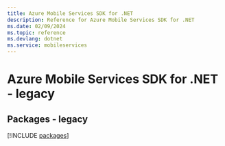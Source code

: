 ```yaml
---
title: Azure Mobile Services SDK for .NET
description: Reference for Azure Mobile Services SDK for .NET
ms.date: 02/09/2024
ms.topic: reference
ms.devlang: dotnet
ms.service: mobileservices
---
```

# Azure Mobile Services SDK for .NET - legacy
## Packages - legacy
[!INCLUDE [packages](mobile-services-index.md)]